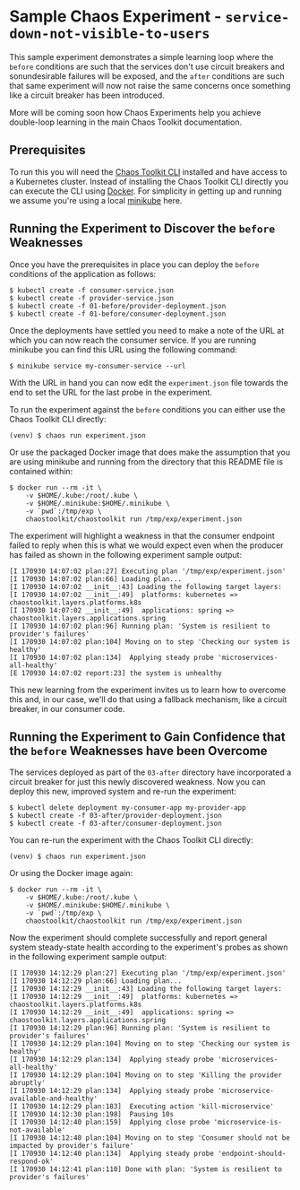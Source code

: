 
# Sample Chaos Experiment - `service-down-not-visible-to-users` 

This sample experiment demonstrates a simple learning loop where the `before` conditions are such that the 
services don't use circuit breakers and sonundesirable failures will be exposed, and the
`after` conditions are such that same experiment will now not raise the same concerns once something like a circuit breaker has been introduced.

More will be coming soon how Chaos Experiments help you achieve double-loop learning in the main Chaos Toolkit documentation.

## Prerequisites

To run this you will need the [Chaos Toolkit CLI][chaos-toolkit] installed and have access to
a Kubernetes cluster. Instead of installing the Chaos Toolkit CLI directly you can execute the CLI using [Docker][docker]. For simplicity in getting up and running we assume you're using a local [minikube][] here.

[chaos-toolkit]: https://github.com/chaostoolkit/chaostoolkit
[minikube]: https://kubernetes.io/docs/getting-started-guides/minikube/
[docker]: https://www.docker.com/

## Running the Experiment to Discover the `before` Weaknesses

Once you have the prerequisites in place you can deploy the `before` conditions of the application as follows:

```shell
$ kubectl create -f consumer-service.json
$ kubectl create -f provider-service.json
$ kubectl create -f 01-before/provider-deployment.json
$ kubectl create -f 01-before/consumer-deployment.json
``` 

Once the deployments have settled you need to make a note of the URL at which you can now reach
the consumer service. If you are running minikube you can find this URL using the following command:

```shell
$ minikube service my-consumer-service --url
```

With the URL in hand you can now edit the `experiment.json` file towards the end to set the URL for the
last probe in the experiment.

To run the experiment against the `before` conditions you can either use the Chaos Toolkit CLI directly:

```shell
(venv) $ chaos run experiment.json
```

Or use the packaged Docker image that does make the assumption that you are using minikube and running from
the directory that this README file is contained within:

```shell
$ docker run --rm -it \
    -v $HOME/.kube:/root/.kube \
    -v $HOME/.minikube:$HOME/.minikube \
    -v `pwd`:/tmp/exp \
    chaostoolkit/chaostoolkit run /tmp/exp/experiment.json
```

The experiment will highlight a weakness in that the consumer endpoint failed to reply
when this is what we would expect even when the producer has failed as shown in the following experiment sample output:

```shell
[I 170930 14:07:02 plan:27] Executing plan '/tmp/exp/experiment.json'
[I 170930 14:07:02 plan:66] Loading plan...
[I 170930 14:07:02 __init__:43] Loading the following target layers:
[I 170930 14:07:02 __init__:49]  platforms: kubernetes => chaostoolkit.layers.platforms.k8s
[I 170930 14:07:02 __init__:49]  applications: spring => chaostoolkit.layers.applications.spring
[I 170930 14:07:02 plan:96] Running plan: 'System is resilient to provider's failures'
[I 170930 14:07:02 plan:104] Moving on to step 'Checking our system is healthy'
[I 170930 14:07:02 plan:134]  Applying steady probe 'microservices-all-healthy'
[E 170930 14:07:02 report:23] the system is unhealthy
```

This new learning from the experiment invites us to learn how to overcome this and, in our case, we'll do that using a fallback mechanism, like a circuit breaker, in our
consumer code.

## Running the Experiment to Gain Confidence that the `before` Weaknesses have been Overcome

The services deployed as part of the `03-after` directory have incorporated a circuit breaker for just this newly discovered weakness. Now you can deploy this new, improved system and re-run the experiment:

```shell
$ kubectl delete deployment my-consumer-app my-provider-app
$ kubectl create -f 03-after/provider-deployment.json
$ kubectl create -f 03-after/consumer-deployment.json
```

You can re-run the experiment with the Chaos Toolkit CLI directly:

```shell
(venv) $ chaos run experiment.json
```

Or using the Docker image again:

```shell
$ docker run --rm -it \
    -v $HOME/.kube:/root/.kube \
    -v $HOME/.minikube:$HOME/.minikube \
    -v `pwd`:/tmp/exp \
    chaostoolkit/chaostoolkit run /tmp/exp/experiment.json
```

Now the experiment should complete successfully and report general system steady-state health according to the experiment's probes as shown in the following experiment sample output:

```shell
[I 170930 14:12:29 plan:27] Executing plan '/tmp/exp/experiment.json'
[I 170930 14:12:29 plan:66] Loading plan...
[I 170930 14:12:29 __init__:43] Loading the following target layers:
[I 170930 14:12:29 __init__:49]  platforms: kubernetes => chaostoolkit.layers.platforms.k8s
[I 170930 14:12:29 __init__:49]  applications: spring => chaostoolkit.layers.applications.spring
[I 170930 14:12:29 plan:96] Running plan: 'System is resilient to provider's failures'
[I 170930 14:12:29 plan:104] Moving on to step 'Checking our system is healthy'
[I 170930 14:12:29 plan:134]  Applying steady probe 'microservices-all-healthy'
[I 170930 14:12:29 plan:104] Moving on to step 'Killing the provider abruptly'
[I 170930 14:12:29 plan:134]  Applying steady probe 'microservice-available-and-healthy'
[I 170930 14:12:29 plan:183]  Executing action 'kill-microservice'
[I 170930 14:12:30 plan:198]  Pausing 10s
[I 170930 14:12:40 plan:159]  Applying close probe 'microservice-is-not-available'
[I 170930 14:12:40 plan:104] Moving on to step 'Consumer should not be impacted by provider's failure'
[I 170930 14:12:40 plan:134]  Applying steady probe 'endpoint-should-respond-ok'
[I 170930 14:12:41 plan:110] Done with plan: 'System is resilient to provider's failures'
```
